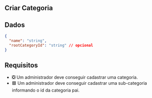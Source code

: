 ## Criar Categoria

## Dados

```json
{
  "name": "string",
  "rootCategoryId": "string" // opcional
}
```

## Requisitos

- ❎ Um administrador deve conseguir cadastrar uma categoria.
- 🟩 Um administrador deve conseguir cadastrar uma sub-categoria informando o id da categoria pai.
